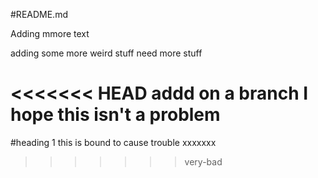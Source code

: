 #README.md

Adding mmore text

adding some more weird stuff  need more stuff

<<<<<<< HEAD
addd on a branch I hope this isn't a problem
=======
#heading 1 this is bound to cause trouble xxxxxxx
>>>>>>> very-bad
